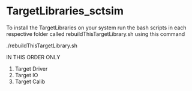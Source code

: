 # TargetLibraries_sctsim

To install the TargetLibraries on your system run the bash scripts in each respective folder called rebuildThisTargetLibrary.sh using this command 

./rebuildThisTargetLibrary.sh

IN THIS ORDER ONLY

1. Target Driver
2. Target IO
3. Target Calib

